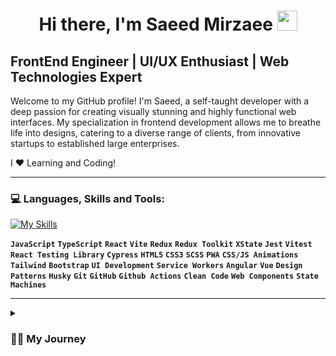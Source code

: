 <h1 align="center">Hi there, I'm Saeed Mirzaee <img
src="https://github.com/blackcater/blackcater/raw/main/images/Hi.gif" height="32" /></h1>

<h2>FrontEnd Engineer | UI/UX Enthusiast | Web Technologies Expert</h2>

Welcome to my GitHub profile! I'm Saeed, a self-taught developer with a deep passion for creating visually stunning and highly functional web interfaces. My specialization in frontend development allows me to breathe life into designs, catering to a diverse range of clients, from innovative startups to established large enterprises.

I ❤️ Learning and Coding!

---

<h3>💻 Languages, Skills and Tools:</h3> 

[![My Skills](https://skillicons.dev/icons?i=js,ts,vite,react,redux,html,css,emotion,sass,tailwind,bootstrap,jest,vitest,webpack,git,github)](https://skillicons.dev)

**`JavaScript`** **`TypeScript`** **`React`** **`Vite`** **`Redux`** **`Redux Toolkit`** **`XState`** **`Jest`** **`Vitest`** **`React Testing Library`** **`Cypress`** **`HTML5`** **`CSS3`** **`SCSS`** **`PWA`** **`CSS/JS Animations`** **`Tailwind`** **`Bootstrap`** **`UI Development`** **`Service Workers`** **`Angular`** **`Vue`** **`Design Patterns`** **`Husky`** **`Git`** **`GitHub`** **`Github Actions`** **`Clean Code`** **`Web Components`** **`State Machines`**

---
<details>
 <summary><h3>👨‍💻 My Journey</h3></summary>
   My journey in web development is driven by a love for learning and coding. I believe in continuously evolving, embracing new challenges, and pushing the boundaries of what's possible on the web.




